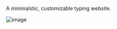A minimalstic, customizable typing website.

![image](https://github.com/user-attachments/assets/d7020fdb-9645-4935-ad08-68566a639f96)
